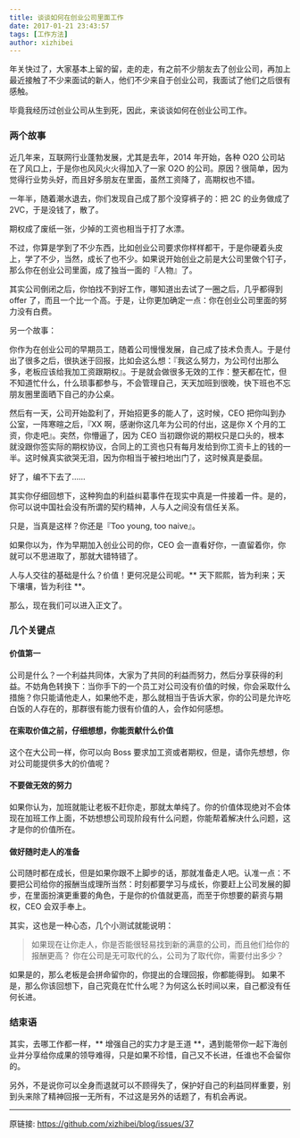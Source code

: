 ```yaml
---
title: 谈谈如何在创业公司里面工作
date: 2017-01-21 23:43:57
tags: [工作方法]
author: xizhibei
---
```

年关快过了，大家基本上留的留，走的走，有之前不少朋友去了创业公司，再加上最近接触了不少来面试的新人，他们不少来自于创业公司，我面试了他们之后很有感触。

毕竟我经历过创业公司从生到死，因此，来谈谈如何在创业公司工作。

### 两个故事
近几年来，互联网行业蓬勃发展，尤其是去年，2014 年开始，各种 O2O 公司站在了风口上，于是你也风风火火得加入了一家 O2O 的公司。原因？很简单，因为觉得行业势头好，而且好多朋友在里面，虽然工资降了，高期权也不错。

一年半，随着潮水退去，你们发现自己成了那个没穿裤子的：把 2C 的业务做成了 2VC，于是没钱了，散了。

期权成了废纸一张，少掉的工资也相当于打了水漂。

不过，你算是学到了不少东西，比如创业公司要求你样样都干，于是你硬着头皮上，学了不少，当然，成长了也不少。如果说开始创业之前是大公司里做个钉子，那么你在创业公司里面，成了独当一面的『人物』了。

其实公司倒闭之后，你怕找不到好工作，哪知道出去试了一圈之后，几乎都得到 offer 了，而且一个比一个高。于是，让你更加确定一点：你在创业公司里面的努力没有白费。

另一个故事：

你作为在创业公司的早期员工，随着公司慢慢发展，自己成了技术负责人。于是付出了很多之后，很执迷于回报，比如会这么想：『我这么努力，为公司付出那么多，老板应该给我加工资跟期权』。于是就会做很多无效的工作：整天都在忙，但不知道忙什么，什么琐事都参与，不会管理自己，天天加班到很晚，快下班也不忘朋友圈里面晒下自己的办公桌。

然后有一天，公司开始盈利了，开始招更多的能人了，这时候，CEO 把你叫到办公室，一阵寒暄之后，『XX 啊，感谢你这几年为公司的付出，这是你 X 个月的工资，你走吧』。突然，你懵逼了，因为 CEO 当初跟你说的期权只是口头的，根本就没跟你签实际的期权协议，合同上的工资也只有每月发给到你工资卡上的钱的一半。这时候真实欲哭无泪，因为你相当于被扫地出门了，这时候真是委屈。

好了，编不下去了……

其实你仔细回想下，这种狗血的利益纠葛事件在现实中真是一件接着一件。是的，你可以说中国社会没有所谓的契约精神，人与人之间没有信任关系。

只是，当真是这样？你还是『Too young, too naive』。

如果你以为，作为早期加入创业公司的你，CEO 会一直看好你，一直留着你，你就可以不思进取了，那就大错特错了。

人与人交往的基础是什么？价值！更何况是公司呢。** 天下熙熙，皆为利来；天下壤壤，皆为利往 **。

那么，现在我们可以进入正文了。

### 几个关键点

#### 价值第一
公司是什么？一个利益共同体，大家为了共同的利益而努力，然后分享获得的利益。不妨角色转换下：当你手下的一个员工对公司没有价值的时候，你会采取什么措施？你只能请他走人，如果他不走，那么就相当于告诉大家，你的公司是允许吃白饭的人存在的，那群很有能力很有价值的人，会作如何感想。

#### 在索取价值之前，仔细想想，你能贡献什么价值
这个在大公司一样，你可以向 Boss 要求加工资或者期权，但是，请你先想想，你对公司能提供多大的价值呢？

#### 不要做无效的努力
如果你认为，加班就能让老板不赶你走，那就太单纯了。你的价值体现绝对不会体现在加班工作上面，不妨想想公司现阶段有什么问题，你能帮着解决什么问题，这才是你的价值所在。

#### 做好随时走人的准备
公司随时都在成长，但是如果你跟不上脚步的话，那就准备走人吧。认准一点：不要把公司给你的报酬当成理所当然：时刻都要学习与成长，你要赶上公司发展的脚步，在里面扮演更重要的角色，于是你的价值就更高，而至于你想要的薪资与期权，CEO 会双手奉上。

其实，这也是一种心态，几个小测试就能说明：

> 如果现在让你走人，你是否能很轻易找到新的满意的公司，而且他们给你的报酬更高？
> 你在公司是无可取代的么，公司为了取代你，需要付出多少？

如果是的，那么老板是会拼命留你的，你提出的合理回报，你都能得到。
如果不是，那么你该回想下，自己究竟在忙什么呢？为何这么长时间以来，自己都没有任何长进。



### 结束语
其实，去哪工作都一样，** 增强自己的实力才是王道 **，遇到能带你一起下海创业并分享给你成果的领导难得，只是如果不珍惜，自己又不长进，任谁也不会留你的。

另外，不是说你可以全身而退就可以不顾得失了，保护好自己的利益同样重要，别到头来除了精神回报一无所有，不过这是另外的话题了，有机会再说。


***
原链接: https://github.com/xizhibei/blog/issues/37
